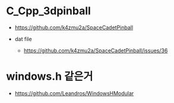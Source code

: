 # C_Cpp_3dpinball

- https://github.com/k4zmu2a/SpaceCadetPinball

- dat file
  - https://github.com/k4zmu2a/SpaceCadetPinball/issues/36

# windows.h 같은거
- https://github.com/Leandros/WindowsHModular
